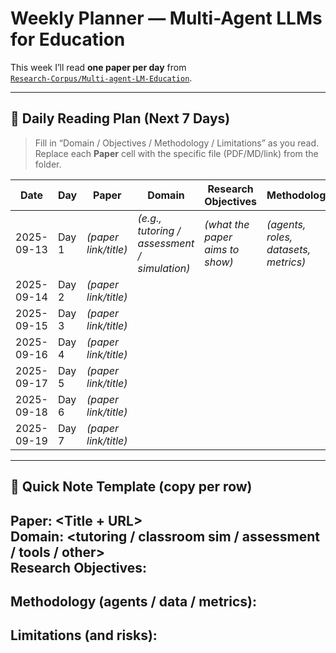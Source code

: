 # Weekly Planner — Multi-Agent LLMs for Education

This week I’ll read **one paper per day** from  
[`Research-Corpus/Multi-agent-LM-Education`](https://github.com/MahaZainab/Research-Corpus/tree/main/Multi-agent-LM-Education).

---

## 📅 Daily Reading Plan (Next 7 Days)

> Fill in “Domain / Objectives / Methodology / Limitations” as you read.  
> Replace each **Paper** cell with the specific file (PDF/MD/link) from the folder.

| Date       | Day    | Paper | Domain | Research Objectives | Methodology | Limitations |
|------------|--------|-------|--------|---------------------|-------------|-------------|
| 2025-09-13 | Day 1  | *(paper link/title)* | *(e.g., tutoring / assessment / simulation)* | *(what the paper aims to show)* | *(agents, roles, datasets, metrics)* | *(threats to validity / scope limits)* |
| 2025-09-14 | Day 2  | *(paper link/title)* |  |  |  |  |
| 2025-09-15 | Day 3  | *(paper link/title)* |  |  |  |  |
| 2025-09-16 | Day 4  | *(paper link/title)* |  |  |  |  |
| 2025-09-17 | Day 5  | *(paper link/title)* |  |  |  |  |
| 2025-09-18 | Day 6  | *(paper link/title)* |  |  |  |  |
| 2025-09-19 | Day 7  | *(paper link/title)* |  |  |  |  |

---

## 📝 Quick Note Template (copy per row)

**Paper:** <Title + URL>  
**Domain:** <tutoring / classroom sim / assessment / tools / other>  
**Research Objectives:**  
-  

**Methodology (agents / data / metrics):**  
-  

**Limitations (and risks):**  
-  
